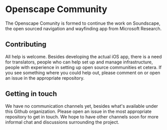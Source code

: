# Openscape Community

The Openscape Comunity is formed to continue the work on Soundscape, the open sourced navigation and wayfinding app from Microsoft Research.

## Contributing

All help is welcome. Besides developing the actual iOS app, there is a need for translators, people who can help set up and manage infrastructure, people with experience in setting up open source communities et cetera. If you see something where you could help out, please comment on or open an issue in the appropriate repository.

## Getting in touch

We have no communication channels yet, besides what's available under this Github organization. Please open an issue in the most appropriate repository to get in touch. We hope to have other channels soon for more informal chat and discussions surrounding the project.